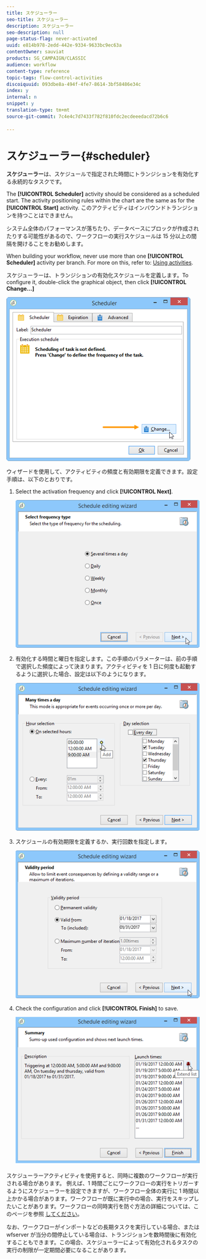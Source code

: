 ```yaml
---
title: スケジューラー
seo-title: スケジューラー
description: スケジューラー
seo-description: null
page-status-flag: never-activated
uuid: e814b978-2edd-442e-9334-9633bc9ec63a
contentOwner: sauviat
products: SG_CAMPAIGN/CLASSIC
audience: workflow
content-type: reference
topic-tags: flow-control-activities
discoiquuid: 093dbe8a-494f-4fe7-8614-3bf58486e34c
index: y
internal: n
snippet: y
translation-type: tm+mt
source-git-commit: 7c4e4c7d7433f782f810fdc2ecdeeedacd72b6c6

---
```



# スケジューラー{#scheduler}

**スケジューラー**&#x200B;は、スケジュールで指定された時間にトランジションを有効化する永続的なタスクです。

The **[!UICONTROL Scheduler]** activity should be considered as a scheduled start. The activity positioning rules within the chart are the same as for the **[!UICONTROL Start]** activity. このアクティビティはインバウンドトランジションを持つことはできません。

システム全体のパフォーマンスが落ちたり、データベースにブロックが作成されたりする可能性があるので、ワークフローの実行スケジュールは 15 分以上の間隔を開けることをお勧めします。

When building your workflow, never use more than one **[!UICONTROL Scheduler]** activity per branch. For more on this, refer to: [Using activities](../../workflow/using/workflow-best-practices.md#using-activities).

スケジューラーは、トランジションの有効化スケジュールを定義します。To configure it, double-click the graphical object, then click **[!UICONTROL Change...]**

![](assets/s_user_segmentation_scheduler.png)

ウィザードを使用して、アクティビティの頻度と有効期限を定義できます。設定手順は、以下のとおりです。

1. Select the activation frequency and click **[!UICONTROL Next]**.

   ![](assets/s_user_segmentation_scheduler2.png)

1. 有効化する時間と曜日を指定します。この手順のパラメーターは、前の手順で選択した頻度によって決まります。アクティビティを 1 日に何度も起動するように選択した場合、設定は以下のようになります。

   ![](assets/s_user_segmentation_scheduler3.png)

1. スケジュールの有効期限を定義するか、実行回数を指定します。

   ![](assets/s_user_segmentation_scheduler4.png)

1. Check the configuration and click **[!UICONTROL Finish]** to save.

   ![](assets/s_user_segmentation_scheduler5.png)

スケジューラーアクティビティを使用すると、同時に複数のワークフローが実行される場合があります。 例えば、1 時間ごとにワークフローの実行をトリガーするようにスケジューラーを設定できますが、ワークフロー全体の実行に 1 時間以上かかる場合があります。ワークフローが既に実行中の場合、実行をスキップしたいことがあります。ワークフローの同時実行を防ぐ方法の詳細については、このページを参照 [してください](../../workflow/using/monitoring-workflow-execution.md#preventing-simultaneous-multiple-execution)。

なお、ワークフローがインポートなどの長期タスクを実行している場合、または wfserver が当分の間停止している場合は、トランジションを数時間後に有効化することもできます。この場合、スケジューラーによって有効化されるタスクの実行の制限が一定期間必要になることがあります。
